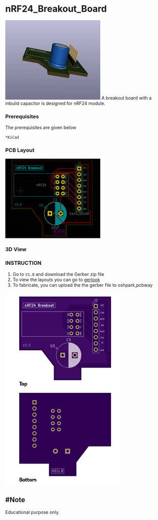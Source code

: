 # nRF24_Breakout_Board
<img src="images/3.gif" width="300" height ="250">
A breakout board with a inbuild capacitor is designed for nRF24 module. 

### Prerequisites
The prerequisites are given below
```
*KiCad
```
### PCB Layout
<img src="images/2.png" width="300" height ="250">
 

### 3D View



 ###  INSTRUCTION 
  1. Go to ``V1.0`` and download the Gerber zip file
  2. To view the layouts you can go to [gerlook](http://gerblook.org/)
  3. To fabricate, you can upload the the gerber file to oshpark,pcbway
  
  <img src="images/1.png" >

## #Note 
Educational purpose only.
